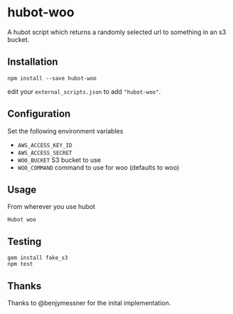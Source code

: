 hubot-woo
=========
A hubot script which returns a randomly selected url to something in an s3
bucket.

Installation
------------
```
npm install --save hubot-woo
```
edit your ``external_scripts.json`` to add ``"hubot-woo"``.

Configuration
-------------
Set the following environment variables
  * `AWS_ACCESS_KEY_ID`
  * `AWS_ACCESS_SECRET`
  * `WOO_BUCKET` S3 bucket to use
  * `WOO_COMMAND` command to use for woo (defaults to woo)

Usage
-----
From wherever you use hubot

```
Hubot woo
```

Testing
-------
```
gem install fake_s3
npm test
```

Thanks
-------
Thanks to @benjymessner for the inital implementation.
